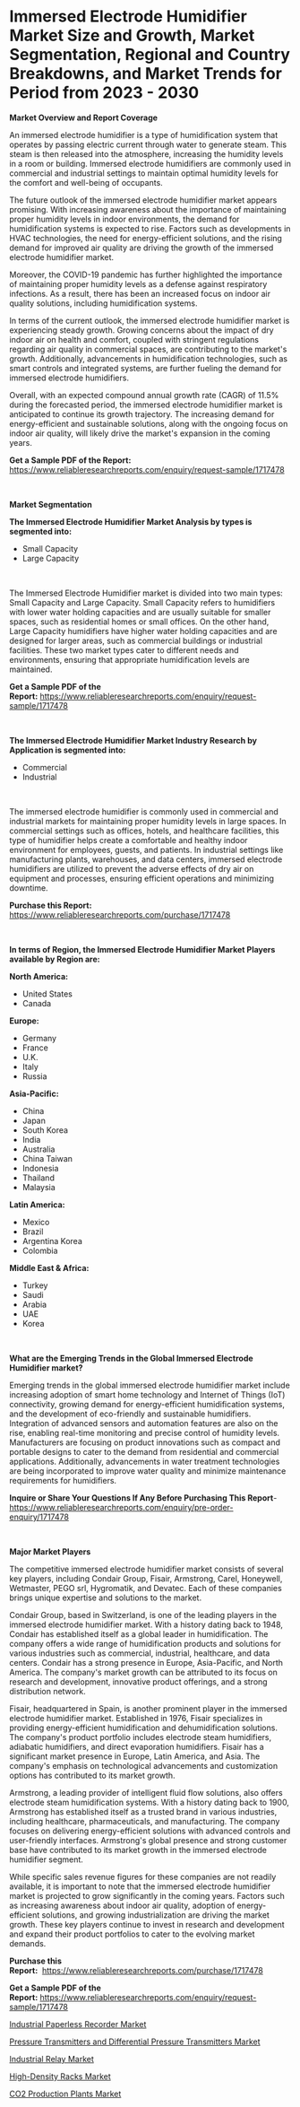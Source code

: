 <p><h1>Immersed Electrode Humidifier Market Size and Growth, Market Segmentation, Regional and Country Breakdowns, and Market Trends for Period from 2023 -  2030</h1></p><p><strong>Market Overview and Report Coverage</strong></p>
<p><p>An immersed electrode humidifier is a type of humidification system that operates by passing electric current through water to generate steam. This steam is then released into the atmosphere, increasing the humidity levels in a room or building. Immersed electrode humidifiers are commonly used in commercial and industrial settings to maintain optimal humidity levels for the comfort and well-being of occupants.</p><p>The future outlook of the immersed electrode humidifier market appears promising. With increasing awareness about the importance of maintaining proper humidity levels in indoor environments, the demand for humidification systems is expected to rise. Factors such as developments in HVAC technologies, the need for energy-efficient solutions, and the rising demand for improved air quality are driving the growth of the immersed electrode humidifier market.</p><p>Moreover, the COVID-19 pandemic has further highlighted the importance of maintaining proper humidity levels as a defense against respiratory infections. As a result, there has been an increased focus on indoor air quality solutions, including humidification systems.</p><p>In terms of the current outlook, the immersed electrode humidifier market is experiencing steady growth. Growing concerns about the impact of dry indoor air on health and comfort, coupled with stringent regulations regarding air quality in commercial spaces, are contributing to the market's growth. Additionally, advancements in humidification technologies, such as smart controls and integrated systems, are further fueling the demand for immersed electrode humidifiers.</p><p>Overall, with an expected compound annual growth rate (CAGR) of 11.5% during the forecasted period, the immersed electrode humidifier market is anticipated to continue its growth trajectory. The increasing demand for energy-efficient and sustainable solutions, along with the ongoing focus on indoor air quality, will likely drive the market's expansion in the coming years.</p></p>
<p><strong>Get a Sample PDF of the Report:</strong> <a href="https://www.reliableresearchreports.com/enquiry/request-sample/1717478">https://www.reliableresearchreports.com/enquiry/request-sample/1717478</a></p>
<p>&nbsp;</p>
<p><strong>Market Segmentation</strong></p>
<p><strong>The Immersed Electrode Humidifier Market Analysis by types is segmented into:</strong></p>
<p><ul><li>Small Capacity</li><li>Large Capacity</li></ul></p>
<p>&nbsp;</p>
<p><p>The Immersed Electrode Humidifier market is divided into two main types: Small Capacity and Large Capacity. Small Capacity refers to humidifiers with lower water holding capacities and are usually suitable for smaller spaces, such as residential homes or small offices. On the other hand, Large Capacity humidifiers have higher water holding capacities and are designed for larger areas, such as commercial buildings or industrial facilities. These two market types cater to different needs and environments, ensuring that appropriate humidification levels are maintained.</p></p>
<p><strong>Get a Sample PDF of the Report:</strong>&nbsp;<a href="https://www.reliableresearchreports.com/enquiry/request-sample/1717478">https://www.reliableresearchreports.com/enquiry/request-sample/1717478</a></p>
<p>&nbsp;</p>
<p><strong>The Immersed Electrode Humidifier Market Industry Research by Application is segmented into:</strong></p>
<p><ul><li>Commercial</li><li>Industrial</li></ul></p>
<p>&nbsp;</p>
<p><p>The immersed electrode humidifier is commonly used in commercial and industrial markets for maintaining proper humidity levels in large spaces. In commercial settings such as offices, hotels, and healthcare facilities, this type of humidifier helps create a comfortable and healthy indoor environment for employees, guests, and patients. In industrial settings like manufacturing plants, warehouses, and data centers, immersed electrode humidifiers are utilized to prevent the adverse effects of dry air on equipment and processes, ensuring efficient operations and minimizing downtime.</p></p>
<p><strong>Purchase this Report:</strong>&nbsp; <a href="https://www.reliableresearchreports.com/purchase/1717478">https://www.reliableresearchreports.com/purchase/1717478</a></p>
<p>&nbsp;</p>
<p><strong>In terms of Region, the Immersed Electrode Humidifier Market Players available by Region are:</strong></p>
<p>
    <p> <strong> North America: </strong>
        <ul>
            <li>United States</li>
            <li>Canada</li>
        </ul>
        </p> 
    <p> <strong> Europe: </strong>
        <ul>
            <li>Germany</li>
            <li>France</li>
            <li>U.K.</li>
            <li>Italy</li>
            <li>Russia</li>
        </ul>
        </p> 
    <p> <strong> Asia-Pacific: </strong>
        <ul>
            <li>China</li>
            <li>Japan</li>
            <li>South Korea</li>
            <li>India</li>
            <li>Australia</li>
            <li>China Taiwan</li>
            <li>Indonesia</li>
            <li>Thailand</li>
            <li>Malaysia</li>
        </ul>
        </p> 
    <p> <strong> Latin America: </strong>
        <ul>
            <li>Mexico</li>
            <li>Brazil</li>
            <li>Argentina Korea</li>
            <li>Colombia</li>
        </ul>
        </p> 
    <p> <strong> Middle East & Africa: </strong>
        <ul>
            <li>Turkey</li>
            <li>Saudi</li>
            <li>Arabia</li>
            <li>UAE</li>
            <li>Korea</li>
        </ul>
    </p>
    </p>
<p>&nbsp;</p>
<p><strong>What are the Emerging Trends in the Global Immersed Electrode Humidifier market?</strong></p>
<p><p>Emerging trends in the global immersed electrode humidifier market include increasing adoption of smart home technology and Internet of Things (IoT) connectivity, growing demand for energy-efficient humidification systems, and the development of eco-friendly and sustainable humidifiers. Integration of advanced sensors and automation features are also on the rise, enabling real-time monitoring and precise control of humidity levels. Manufacturers are focusing on product innovations such as compact and portable designs to cater to the demand from residential and commercial applications. Additionally, advancements in water treatment technologies are being incorporated to improve water quality and minimize maintenance requirements for humidifiers.</p></p>
<p><strong>Inquire or Share Your Questions If Any Before Purchasing This Report</strong>- <a href="https://www.reliableresearchreports.com/enquiry/pre-order-enquiry/1717478">https://www.reliableresearchreports.com/enquiry/pre-order-enquiry/1717478</a></p>
<p>&nbsp;</p>
<p><strong>Major Market Players</strong></p>
<p><p>The competitive immersed electrode humidifier market consists of several key players, including Condair Group, Fisair, Armstrong, Carel, Honeywell, Wetmaster, PEGO srl, Hygromatik, and Devatec. Each of these companies brings unique expertise and solutions to the market.</p><p>Condair Group, based in Switzerland, is one of the leading players in the immersed electrode humidifier market. With a history dating back to 1948, Condair has established itself as a global leader in humidification. The company offers a wide range of humidification products and solutions for various industries such as commercial, industrial, healthcare, and data centers. Condair has a strong presence in Europe, Asia-Pacific, and North America. The company's market growth can be attributed to its focus on research and development, innovative product offerings, and a strong distribution network.</p><p>Fisair, headquartered in Spain, is another prominent player in the immersed electrode humidifier market. Established in 1976, Fisair specializes in providing energy-efficient humidification and dehumidification solutions. The company's product portfolio includes electrode steam humidifiers, adiabatic humidifiers, and direct evaporation humidifiers. Fisair has a significant market presence in Europe, Latin America, and Asia. The company's emphasis on technological advancements and customization options has contributed to its market growth.</p><p>Armstrong, a leading provider of intelligent fluid flow solutions, also offers electrode steam humidification systems. With a history dating back to 1900, Armstrong has established itself as a trusted brand in various industries, including healthcare, pharmaceuticals, and manufacturing. The company focuses on delivering energy-efficient solutions with advanced controls and user-friendly interfaces. Armstrong's global presence and strong customer base have contributed to its market growth in the immersed electrode humidifier segment.</p><p>While specific sales revenue figures for these companies are not readily available, it is important to note that the immersed electrode humidifier market is projected to grow significantly in the coming years. Factors such as increasing awareness about indoor air quality, adoption of energy-efficient solutions, and growing industrialization are driving the market growth. These key players continue to invest in research and development and expand their product portfolios to cater to the evolving market demands.</p></p>
<p><strong>Purchase this Report:</strong>&nbsp;&nbsp;<a href="https://www.reliableresearchreports.com/purchase/1717478">https://www.reliableresearchreports.com/purchase/1717478</a></p>
<p></p>
<p><strong>Get a Sample PDF of the Report:</strong>&nbsp;<a href="https://www.reliableresearchreports.com/enquiry/request-sample/1717478">https://www.reliableresearchreports.com/enquiry/request-sample/1717478</a></p>
<p><p><a href="https://medium.com/@orlohagenes/industrial-paperless-recorder-market-size-market-outlook-and-market-forecast-2023-to-2030-10fc0f5a76df">Industrial Paperless Recorder Market</a></p><p><a href="https://medium.com/@candiceveum/pressure-transmitters-and-differential-pressure-transmitters-market-competitive-analysis-market-13da45a2b216">Pressure Transmitters and Differential Pressure Transmitters Market</a></p><p><a href="https://github.com/aliciawhite5576/Market-Research-Report-List-1/blob/main/industrial-relay-market.md">Industrial Relay Market</a></p><p><a href="https://www.linkedin.com/pulse/high-density-racks-market-challenges-opportunities-growth/">High-Density Racks Market</a></p><p><a href="https://github.com/provorikovar/Market-Research-Report-List-1/blob/main/co2-production-plants-market.md">CO2 Production Plants Market</a></p></p>